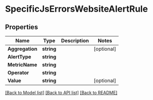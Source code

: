 # SpecificJsErrorsWebsiteAlertRule

## Properties

Name | Type | Description | Notes
------------ | ------------- | ------------- | -------------
**Aggregation** | **string** |  | [optional] 
**AlertType** | **string** |  | 
**MetricName** | **string** |  | 
**Operator** | **string** |  | 
**Value** | **string** |  | [optional] 

[[Back to Model list]](../README.md#documentation-for-models) [[Back to API list]](../README.md#documentation-for-api-endpoints) [[Back to README]](../README.md)


